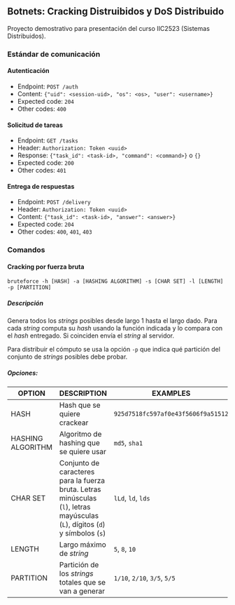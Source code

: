 ## Botnets: Cracking Distruibidos y DoS Distribuido

Proyecto demostrativo para presentación del curso IIC2523 (Sistemas Distribuidos).


### Estándar de comunicación

#### Autenticación

- Endpoint: `POST /auth`
- Content: `{"uid": <session-uid>, "os": <os>, "user": <username>}`
- Expected code: `204`
- Other codes: `400`


#### Solicitud de tareas

- Endpoint: `GET /tasks`
- Header: `Authorization: Token <uuid>`
- Response: `{"task_id": <task-id>, "command": <command>}` o `{}`
- Expected code: `200`
- Other codes: `401`


#### Entrega de respuestas

- Endpoint: `POST /delivery`
- Header: `Authorization: Token <uuid>`
- Content: `{"task_id": <task-id>, "answer": <answer>}`
- Expected code: `204`
- Other codes: `400`, `401`, `403`



### Comandos

#### Cracking por fuerza bruta

`bruteforce -h [HASH] -a [HASHING ALGORITHM] -s [CHAR SET] -l [LENGTH] -p [PARTITION]`

##### Descripción

Genera todos los _strings_ posibles desde largo 1 hasta el largo dado. Para cada _string_ computa su _hash_ usando la
función indicada y lo compara con el _hash_ entregado. Si coinciden envía el _string_ al servidor.

Para distribuir el cómputo se usa la opción `-p` que indica qué partición del conjunto de _strings_
posibles debe probar.

##### Opciones:

|OPTION|DESCRIPTION|EXAMPLES|
|------|-----------|--------|
|HASH|Hash que se quiere crackear|`925d7518fc597af0e43f5606f9a51512`|
|HASHING ALGORITHM|Algoritmo de hashing que se quiere usar|`md5`, `sha1`|
|CHAR SET|Conjunto de caracteres para la fuerza bruta. Letras minúsculas (`l`), letras mayúsculas (`L`), dígitos (`d`) y símbolos (`s`)|`lLd`, `ld`, `lds`|
|LENGTH|Largo máximo de _string_|`5`, `8`, `10`|
|PARTITION|Partición de los _strings_ totales que se van a generar|`1/10`, `2/10`, `3/5`, `5/5`|
